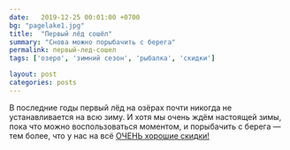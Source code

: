 ```yaml
---
date:   2019-12-25 00:01:00 +0700
bg: "pagelake1.jpg"
title:  "Первый лёд сошёл"
summary: "Снова можно порыбачить с берега"  
permalink: первый-лед-сошел
tags: ['озеро', 'зимний сезон', 'рыбалка', 'скидки']

layout: post
categories: posts
---
```


В последние годы первый лёд на озёрах почти никогда не устанавливается на всю зиму. И хотя мы очень ждём настоящей зимы, пока что можно воспользоваться моментом, и порыбачить с берега — тем более, что у нас на всё <a href="https://rybalkatut.by/price/" color="6699cc;">ОЧЕНЬ хорошие скидки!</a>

